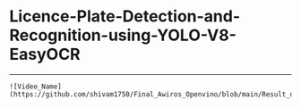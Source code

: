 # Licence-Plate-Detection-and-Recognition-using-YOLO-V8-EasyOCR
-------------------------------------------------------------------------------------------
```
![Video_Name](https://github.com/shivam1750/Final_Awiros_Openvino/blob/main/Result_demo.mp4)
```
